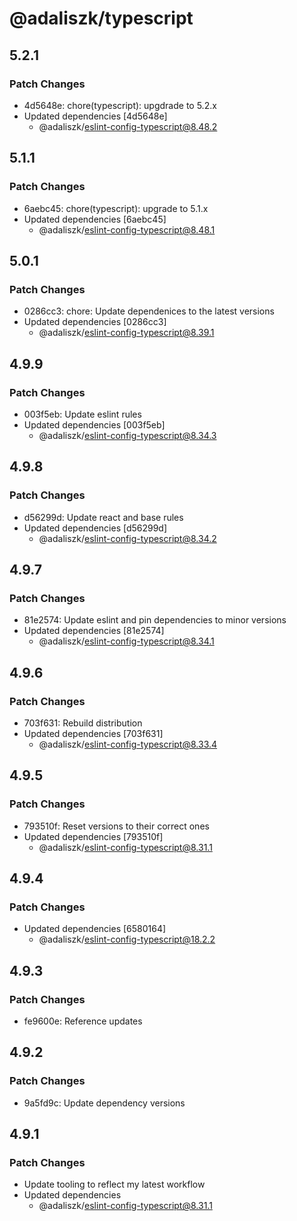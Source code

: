 # @adaliszk/typescript

## 5.2.1

### Patch Changes

- 4d5648e: chore(typescript): upgdrade to 5.2.x
- Updated dependencies [4d5648e]
  - @adaliszk/eslint-config-typescript@8.48.2

## 5.1.1

### Patch Changes

- 6aebc45: chore(typescript): upgrade to 5.1.x
- Updated dependencies [6aebc45]
  - @adaliszk/eslint-config-typescript@8.48.1

## 5.0.1

### Patch Changes

- 0286cc3: chore: Update dependenices to the latest versions
- Updated dependencies [0286cc3]
  - @adaliszk/eslint-config-typescript@8.39.1

## 4.9.9

### Patch Changes

- 003f5eb: Update eslint rules
- Updated dependencies [003f5eb]
  - @adaliszk/eslint-config-typescript@8.34.3

## 4.9.8

### Patch Changes

- d56299d: Update react and base rules
- Updated dependencies [d56299d]
  - @adaliszk/eslint-config-typescript@8.34.2

## 4.9.7

### Patch Changes

- 81e2574: Update eslint and pin dependencies to minor versions
- Updated dependencies [81e2574]
  - @adaliszk/eslint-config-typescript@8.34.1

## 4.9.6

### Patch Changes

- 703f631: Rebuild distribution
- Updated dependencies [703f631]
  - @adaliszk/eslint-config-typescript@8.33.4

## 4.9.5

### Patch Changes

- 793510f: Reset versions to their correct ones
- Updated dependencies [793510f]
  - @adaliszk/eslint-config-typescript@8.31.1

## 4.9.4

### Patch Changes

- Updated dependencies [6580164]
  - @adaliszk/eslint-config-typescript@18.2.2

## 4.9.3

### Patch Changes

- fe9600e: Reference updates

## 4.9.2

### Patch Changes

- 9a5fd9c: Update dependency versions

## 4.9.1

### Patch Changes

- Update tooling to reflect my latest workflow
- Updated dependencies
  - @adaliszk/eslint-config-typescript@8.31.1
